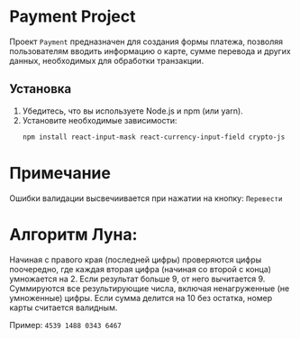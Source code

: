 # Payment Project

Проект `Payment` предназначен для создания формы платежа, позволяя пользователям вводить информацию о карте, сумме перевода и других данных, необходимых для обработки транзакции.

## Установка

1. Убедитесь, что вы используете Node.js и npm (или yarn).
2. Установите необходимые зависимости:
   ```bash
   npm install react-input-mask react-currency-input-field crypto-js

# Примечание
Ошибки валидации высвечиивается при нажатии на кнопку: `Перевести`

# Алгоритм Луна:

Начиная с правого края (последней цифры) проверяются цифры поочередно, где каждая вторая цифра (начиная со второй с конца) умножается на 2. Если результат больше 9, от него вычитается 9.
Суммируются все результирующие числа, включая ненагруженные (не умноженные) цифры.
Если сумма делится на 10 без остатка, номер карты считается валидным.

Пример: `4539 1488 0343 6467`